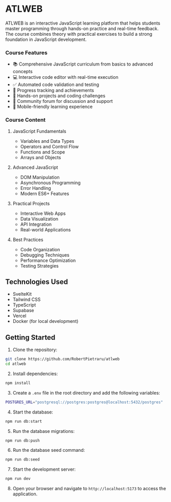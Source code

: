 # ATLWEB
ATLWEB is an interactive JavaScript learning platform that helps students master programming through hands-on practice and real-time feedback. The course combines theory with practical exercises to build a strong foundation in JavaScript development.

### Course Features

- 📚 Comprehensive JavaScript curriculum from basics to advanced concepts
- 💻 Interactive code editor with real-time execution
- ✅ Automated code validation and testing
- 📝 Progress tracking and achievements
- 🎯 Hands-on projects and coding challenges
- 💬 Community forum for discussion and support
- 📱 Mobile-friendly learning experience

### Course Content

1. JavaScript Fundamentals
   - Variables and Data Types
   - Operators and Control Flow
   - Functions and Scope
   - Arrays and Objects

2. Advanced JavaScript
   - DOM Manipulation
   - Asynchronous Programming
   - Error Handling
   - Modern ES6+ Features

3. Practical Projects
   - Interactive Web Apps
   - Data Visualization
   - API Integration
   - Real-world Applications

4. Best Practices
   - Code Organization
   - Debugging Techniques
   - Performance Optimization
   - Testing Strategies

## Technologies Used

- SvelteKit
- Tailwind CSS
- TypeScript
- Supabase
- Vercel
- Docker (for local development)

## Getting Started

1. Clone the repository:
```bash
git clone https://github.com/RobertPietraru/atlweb
cd atlweb
```
2. Install dependencies:
```bash
npm install
```

3. Create a `.env` file in the root directory and add the following variables:
```bash
POSTGRES_URL="postgresql://postgres:postgres@localhost:5432/postgres"
```
4. Start the database:
```bash
npm run db:start
```

5. Run the database migrations:
```bash
npm run db:push
```
6. Run the database seed command:
```bash
npm run db:seed
```
7. Start the development server:
```bash
npm run dev
```
8. Open your browser and navigate to `http://localhost:5173` to access the application.